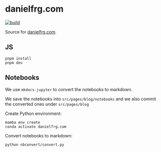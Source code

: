 # danielfrg.com

[![build](https://github.com/danielfrg/danielfrg.com/workflows/deploy/badge.svg)](https://github.com/danielfrg/danielfrg.com/actions/workflows/deploy.yml)

Source for [danielfrg.com](danielfrg.com).

## JS

```shell
pnpm install
pnpm dev
```

## Notebooks

We use `mkdocs-jupyter` to convert the notebooks to markdown.

We save the notebooks into `src/pages/blog/notebooks`
and we also commit the converted ones under `src/pages/blog`

Create Python environment:

```shell
mamba env create
conda activate danielfrg.com
```

Convert notebooks to markdown:

```shell
python nbconvert/convert.py
```
